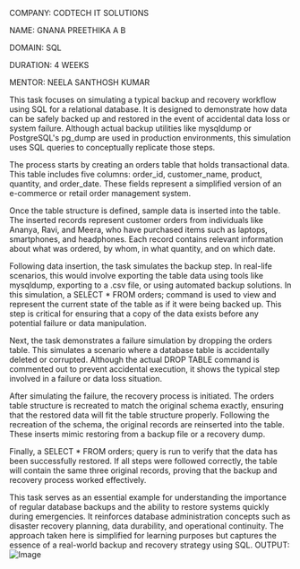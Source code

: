 COMPANY: CODTECH IT SOLUTIONS

NAME: GNANA PREETHIKA A B

DOMAIN: SQL

DURATION: 4 WEEKS

MENTOR: NEELA SANTHOSH KUMAR


This task focuses on simulating a typical backup and recovery workflow using SQL for a relational database. It is designed to demonstrate how data can be safely backed up and restored in the event of accidental data loss or system failure. Although actual backup utilities like mysqldump or PostgreSQL's pg_dump are used in production environments, this simulation uses SQL queries to conceptually replicate those steps.

The process starts by creating an orders table that holds transactional data. This table includes five columns: order_id, customer_name, product, quantity, and order_date. These fields represent a simplified version of an e-commerce or retail order management system.

Once the table structure is defined, sample data is inserted into the table. The inserted records represent customer orders from individuals like Ananya, Ravi, and Meera, who have purchased items such as laptops, smartphones, and headphones. Each record contains relevant information about what was ordered, by whom, in what quantity, and on which date.

Following data insertion, the task simulates the backup step. In real-life scenarios, this would involve exporting the table data using tools like mysqldump, exporting to a .csv file, or using automated backup solutions. In this simulation, a SELECT * FROM orders; command is used to view and represent the current state of the table as if it were being backed up. This step is critical for ensuring that a copy of the data exists before any potential failure or data manipulation.

Next, the task demonstrates a failure simulation by dropping the orders table. This simulates a scenario where a database table is accidentally deleted or corrupted. Although the actual DROP TABLE command is commented out to prevent accidental execution, it shows the typical step involved in a failure or data loss situation.

After simulating the failure, the recovery process is initiated. The orders table structure is recreated to match the original schema exactly, ensuring that the restored data will fit the table structure properly. Following the recreation of the schema, the original records are reinserted into the table. These inserts mimic restoring from a backup file or a recovery dump.

Finally, a SELECT * FROM orders; query is run to verify that the data has been successfully restored. If all steps were followed correctly, the table will contain the same three original records, proving that the backup and recovery process worked effectively.

This task serves as an essential example for understanding the importance of regular database backups and the ability to restore systems quickly during emergencies. It reinforces database administration concepts such as disaster recovery planning, data durability, and operational continuity. The approach taken here is simplified for learning purposes but captures the essence of a real-world backup and recovery strategy using SQL.
OUTPUT:
![Image](https://github.com/user-attachments/assets/9bfdc92c-4f0b-4444-9710-b311481731b0)
